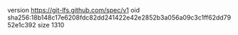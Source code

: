 version https://git-lfs.github.com/spec/v1
oid sha256:18b148c17e6208fdc82dd241422e42e2852b3a056a09c3c1ff62dd7952e1c392
size 1310
